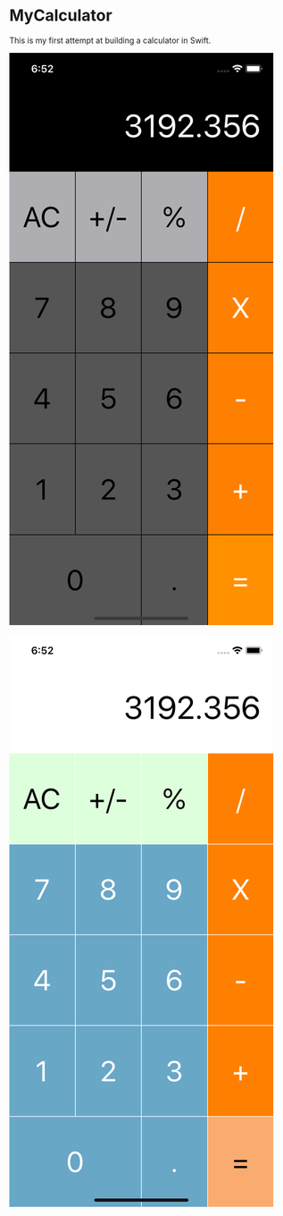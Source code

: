 #  MyCalculator

This is my first attempt at building a calculator in Swift.

![Dark Mode](readme-assets/dark-mode.png)

![Light Mode](readme-assets/light-mode.png)
